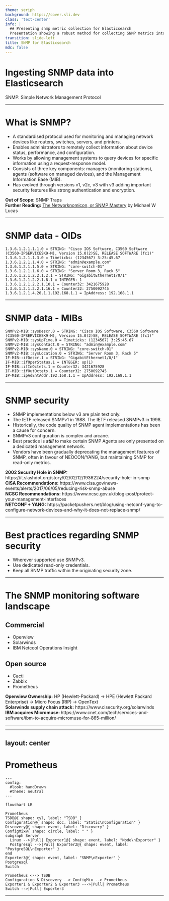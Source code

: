 ```yaml
---
theme: seriph
background: https://cover.sli.dev
class: 'text-center'
info: |
  ## Presenting snmp metric collection for Elasticsearch
  Presentation showing a robust method for collecting SNMP metrics into Elasticsearch
transition: slide-left
title: SNMP for Elasticsearch
mdc: false
---
```


# Ingesting SNMP data into Elasticsearch

<div class="absolute bottom-0 left-0 right-0 p-2 text-sm">
  SNMP: Simple Network Management Protocol
</div>

---

# What is SNMP?

- A standardised protocol used for monitoring and managing network devices like routers, switches, servers, and printers.
- Enables administrators to remotely collect information about device status, performance, and configuration.
- Works by allowing management systems to query devices for specific information using a request-response model.
- Consists of three key components: managers (monitoring stations), agents (software on managed devices), and the Management Information Base (MIB).
- Has evolved through versions v1, v2c, v3 with v3 adding important security features like strong authentication and encryption.

<div class="absolute bottom-0 left-0 right-0 p-2 text-sm">
  <b>Out of Scope:</b> SNMP Traps<br>
  <b>Further Reading:</b> <a href="https://mwl.io/nonfiction/networking#networknomicon">The Networknomicon, or SNMP Mastery</a> by Michael W Lucas
</div>

---

# SNMP data - OIDs


```
1.3.6.1.2.1.1.1.0 = STRING: "Cisco IOS Software, C3560 Software (C3560-IPSERVICESK9-M), Version 15.0(2)SE, RELEASE SOFTWARE (fc1)"
1.3.6.1.2.1.1.3.0 = Timeticks: (1234567) 3:25:45.67
1.3.6.1.2.1.1.4.0 = STRING: "admin@example.com"
1.3.6.1.2.1.1.5.0 = STRING: "core-switch-01"
1.3.6.1.2.1.1.6.0 = STRING: "Server Room 3, Rack 5"
1.3.6.1.2.1.2.2.1.2.1 = STRING: "GigabitEthernet1/0/1"
1.3.6.1.2.1.2.2.1.8.1 = INTEGER: 1
1.3.6.1.2.1.2.2.1.10.1 = Counter32: 3421675928
1.3.6.1.2.1.2.2.1.16.1 = Counter32: 2750092745
1.3.6.1.2.1.4.20.1.1.192.168.1.1 = IpAddress: 192.168.1.1
```

---

# SNMP data - MIBs

```
SNMPv2-MIB::sysDescr.0 = STRING: "Cisco IOS Software, C3560 Software (C3560-IPSERVICESK9-M), Version 15.0(2)SE, RELEASE SOFTWARE (fc1)"
SNMPv2-MIB::sysUpTime.0 = Timeticks: (1234567) 3:25:45.67
SNMPv2-MIB::sysContact.0 = STRING: "admin@example.com"
SNMPv2-MIB::sysName.0 = STRING: "core-switch-01"
SNMPv2-MIB::sysLocation.0 = STRING: "Server Room 3, Rack 5"
IF-MIB::ifDescr.1 = STRING: "GigabitEthernet1/0/1"
IF-MIB::ifOperStatus.1 = INTEGER: up(1)
IF-MIB::ifInOctets.1 = Counter32: 3421675928
IF-MIB::ifOutOctets.1 = Counter32: 2750092745
IP-MIB::ipAdEntAddr.192.168.1.1 = IpAddress: 192.168.1.1
```

---

# SNMP security

- SNMP implementations below v3 are plain text only.
- The IETF released SNMPv1 in 1988. The IETF released SNMPv3 in 1998.
- Historically, the code quality of SNMP agent implementations has been a cause for concern.
- SNMPv3 configuration is complex and arcane.
- Best practice is ___still___ to make certain SNMP Agents are only presented on a dedicated management network.
- Vendors have been gradually deprecating the management features of SNMP, often in favour of NEOCON/YANG, but maintaining SNMP for read-only metrics.

<div class="absolute bottom-0 left-0 right-0 p-2 text-sm">
  <b>2002 Security Hole in SNMP:</b> https://it.slashdot.org/story/02/02/12/1936224/security-hole-in-snmp<br>
  <b>CISA Recommendations:</b> https://www.cisa.gov/news-events/alerts/2017/06/05/reducing-risk-snmp-abuse<br>
  <b>NCSC Recommendations:</b> https://www.ncsc.gov.uk/blog-post/protect-your-management-interfaces<br>
  <b>NETCONF + YANG:</b> https://packetpushers.net/blog/using-netconf-yang-to-configure-network-devices-and-why-it-does-not-replace-snmp/
</div>

---

# Best practices regarding SNMP security

- Wherever supported use SNMPv3.
- Use dedicated read-only credentials.
- Keep all SNMP traffic within the originating security zone.

---

# The SNMP monitoring software landscape

## Commercial
- Openview
- Solarwinds
- IBM Netcool Operations Insight

## Open source
- Cacti
- Zabbix
- Prometheus

<div class="absolute bottom-0 left-0 right-0 p-2 text-sm">
  <b>Openview Ownership:</b> HP (Hewlett-Packard) → HPE (Hewlett Packard Enterprise) → Micro Focus (RIP) → OpenText<br>
  <b>Solarwinds supply chain attack:</b> https://www.cisecurity.org/solarwinds<br>
  <b>IBM acquires Micromuse: </b> https://www.cnet.com/tech/services-and-software/ibm-to-acquire-micromuse-for-865-million/
</div>

---

---
layout: center
---

# Prometheus

```mermaid
---
config:
  #look: handDrawn
  #theme: neutral
---

flowchart LR

Prometheus
TSDB@{ shape: cyl, label: "TSDB" }
Configuration@{ shape: doc, label: "Static\nConfiguration" }
Discovery@{ shape: event, label: "Discovery" }
ConfigMix@{ shape: circle, label: " " }
subgraph Server
  Linux -->|Pull| Exporter1@{ shape: event, label: "Node\nExporter" }
  Postgresql -->|Pull| Exporter2@{ shape: event, label: "PostgreSQL\nExporter" }
end
Exporter3@{ shape: event, label: "SNMP\nExporter" }
Postgresql
Switch

Prometheus <--> TSDB
Configuration & Discovery --> ConfigMix --> Prometheus
Exporter1 & Exporter2 & Exporter3 --->|Pull| Prometheus
Switch -->|Pull| Exporter3

```

---


